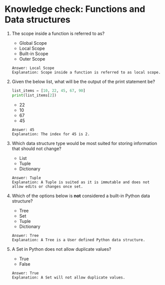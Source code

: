 # Knowledge check: Functions and Data structures

1. The scope inside a function is referred to as?
   - Global Scope
   - Local Scope
   - Built-in Scope
   - Outer Scope
   ```
   Answer: Local Scope
   Explanation: Scope inside a function is referred to as local scope.
   ```

2. Given the below list, what will be the output of the print statement be?
   ```python
   list_items = [10, 22, 45, 67, 90]
   print(list_items[2])
   ```
   - 22
   - 10
   - 67
   - 45
   ```
   Answer: 45
   Explanation: The index for 45 is 2.
   ```

3. Which data structure type would be most suited for storing information that should not change?
   - List
   - Tuple
   - Dictionary
   ```
   Answer: Tuple
   Explanation: A Tuple is suited as it is immutable and does not allow edits or changes once set.
   ```

4. Which of the options below is __not__ considered a built-in Python data structure?
   - Tree
   - Set
   - Tuple
   - Dictionary
   ```
   Answer: Tree
   Explanation: A Tree is a User defined Python data structure.
   ```

5. A Set in Python does not allow duplicate values?
   - True
   - False
   ```
   Answer: True
   Explanation: A Set will not allow duplicate values.
   ```